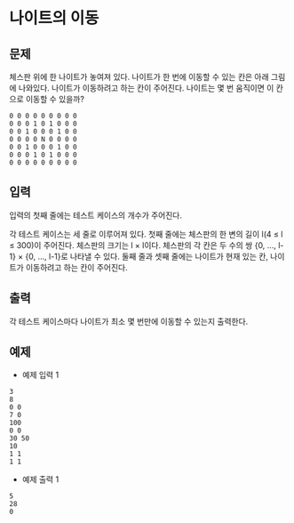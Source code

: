 # 나이트의 이동

## 문제

체스판 위에 한 나이트가 놓여져 있다. 나이트가 한 번에 이동할 수 있는 칸은 아래 그림에 나와있다. 나이트가 이동하려고 하는 칸이 주어진다. 나이트는 몇 번 움직이면 이 칸으로 이동할 수 있을까?

```
0 0 0 0 0 0 0 0 0
0 0 0 1 0 1 0 0 0
0 0 1 0 0 0 1 0 0
0 0 0 0 N 0 0 0 0
0 0 1 0 0 0 1 0 0
0 0 0 1 0 1 0 0 0
0 0 0 0 0 0 0 0 0
```

## 입력

입력의 첫째 줄에는 테스트 케이스의 개수가 주어진다.

각 테스트 케이스는 세 줄로 이루어져 있다. 첫째 줄에는 체스판의 한 변의 길이 l(4 ≤ l ≤ 300)이 주어진다. 체스판의 크기는 l × l이다. 체스판의 각 칸은 두 수의 쌍 {0, ..., l-1} × {0, ..., l-1}로 나타낼 수 있다. 둘째 줄과 셋째 줄에는 나이트가 현재 있는 칸, 나이트가 이동하려고 하는 칸이 주어진다.

## 출력

각 테스트 케이스마다 나이트가 최소 몇 번만에 이동할 수 있는지 출력한다.

## 예제

* 예제 입력 1 

```
3
8
0 0
7 0
100
0 0
30 50
10
1 1
1 1
```

* 예제 출력 1 

```
5
28
0
```
